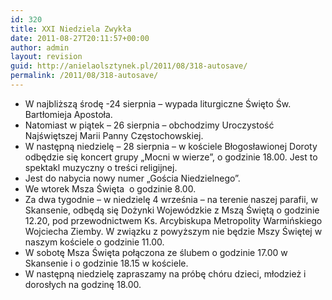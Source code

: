 ```yaml
---
id: 320
title: XXI Niedziela Zwykła
date: 2011-08-27T20:11:57+00:00
author: admin
layout: revision
guid: http://anielaolsztynek.pl/2011/08/318-autosave/
permalink: /2011/08/318-autosave/
---
```

  * W najbliższą środę -24 sierpnia &#8211; wypada liturgiczne Święto Św. Bartłomieja Apostoła.
  * Natomiast w piątek &#8211; 26 sierpnia &#8211; obchodzimy Uroczystość Najświętszej Marii Panny Częstochowskiej.
  * W następną niedzielę &#8211; 28 sierpnia &#8211; w kościele Błogosławionej Doroty odbędzie się koncert grupy &#8222;Mocni w wierze&#8221;, o godzinie 18.00. Jest to spektakl muzyczny o treści religijnej.
  * Jest do nabycia nowy numer &#8222;Gościa Niedzielnego&#8221;.
  * We wtorek Msza Święta  o godzinie 8.00.
  * Za dwa tygodnie &#8211; w niedzielę 4 września &#8211; na terenie naszej parafii, w Skansenie, odbędą się Dożynki Wojewódzkie z Mszą Świętą o godzinie 12.20, pod przewodnictwem Ks. Arcybiskupa Metropolity Warmińskiego Wojciecha Ziemby. W związku z powyższym nie będzie Mszy Świętej w naszym kościele o godzinie 11.00.
  * W sobotę Msza Święta połączona ze ślubem o godzinie 17.00 w Skansenie i o godzinie 18.15 w kościele.
  * W następną niedzielę zapraszamy na próbę chóru dzieci, młodzież i dorosłych na godzinę 18.00.